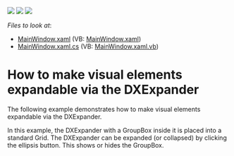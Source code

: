 <!-- default badges list -->
![](https://img.shields.io/endpoint?url=https://codecentral.devexpress.com/api/v1/VersionRange/128642153/21.1.5%2B)
[![](https://img.shields.io/badge/Open_in_DevExpress_Support_Center-FF7200?style=flat-square&logo=DevExpress&logoColor=white)](https://supportcenter.devexpress.com/ticket/details/E2352)
[![](https://img.shields.io/badge/📖_How_to_use_DevExpress_Examples-e9f6fc?style=flat-square)](https://docs.devexpress.com/GeneralInformation/403183)
<!-- default badges end -->
<!-- default file list -->
*Files to look at*:

* [MainWindow.xaml](./CS/DXExpander_CreatingAndUsing/MainWindow.xaml) (VB: [MainWindow.xaml](./VB/DXExpander_CreatingAndUsing/MainWindow.xaml))
* [MainWindow.xaml.cs](./CS/DXExpander_CreatingAndUsing/MainWindow.xaml.cs) (VB: [MainWindow.xaml.vb](./VB/DXExpander_CreatingAndUsing/MainWindow.xaml.vb))
<!-- default file list end -->
# How to make visual elements expandable via the DXExpander


<p>The following example demonstrates how to make visual elements expandable via the DXExpander.</p><p>In this example, the DXExpander with a GroupBox inside it is placed into a standard Grid. The DXExpander can be expanded (or collapsed) by clicking the ellipsis button. This shows or hides the GroupBox.</p>

<br/>


